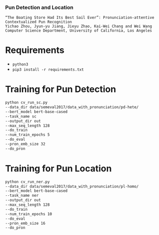 

### Pun Detection and Location

```
“The Boating Store Had Its Best Sail Ever”: Pronunciation-attentive Contextualized Pun Recognition
Yichao Zhou, Jyun-yu Jiang, Jieyu Zhao, Kai-Wei Chang and Wei Wang
Computer Science Department, University of California, Los Angeles
```

# Requirements

- `python3`
- `pip3 install -r requirements.txt`

# Training for Pun Detection

```Bash
python cv_run_sc.py 
--data_dir data/semeval2017/data_with_pronunciation/pd-hete/ 
--bert_model bert-base-cased 
--task_name sc 
--output_dir out 
--max_seq_length 128 
--do_train 
--num_train_epochs 5 
--do_eval 
--pron_emb_size 32 
--do_pron 
```

# Training for Pun Location

```Bash
python cv_run_ner.py 
--data_dir data/semeval2017/data_with_pronunciation/pl-homo/ 
--bert_model bert-base-cased 
--task_name ner 
--output_dir out 
--max_seq_length 128 
--do_train 
--num_train_epochs 10 
--do_eval 
--pron_emb_size 16 
--do_pron 
```
